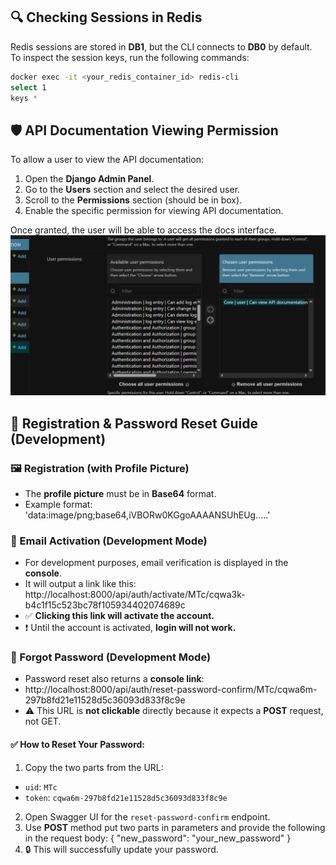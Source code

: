 ## 🔍 Checking Sessions in Redis

Redis sessions are stored in **DB1**, but the CLI connects to **DB0** by default.  
To inspect the session keys, run the following commands:

```bash
docker exec -it <your_redis_container_id> redis-cli
select 1
keys *
```

## 🛡️ API Documentation Viewing Permission

To allow a user to view the API documentation:

1. Open the **Django Admin Panel**.
2. Go to the **Users** section and select the desired user.
3. Scroll to the **Permissions** section (should be in box).
4. Enable the specific permission for viewing API documentation.

Once granted, the user will be able to access the docs interface.
![img.png](img.png)

## 🔐 Registration & Password Reset Guide (Development)

### 🖼️ Registration (with Profile Picture)
- The **profile picture** must be in **Base64** format.
- Example format: 'data:image/png;base64,iVBORw0KGgoAAAANSUhEUg.....'


### 📧 Email Activation (Development Mode)
- For development purposes, email verification is displayed in the **console**.
- It will output a link like this: http://localhost:8000/api/auth/activate/MTc/cqwa3k-b4c1f15c523bc78f105934402074689c 
- ✅ **Clicking this link will activate the account.**
- ❗ Until the account is activated, **login will not work.**


### 🔑 Forgot Password (Development Mode)
- Password reset also returns a **console link**: 
- http://localhost:8000/api/auth/reset-password-confirm/MTc/cqwa6m-297b8fd21e11528d5c36093d833f8c9e
- ⚠️ This URL is **not clickable** directly because it expects a **POST** request, not GET.


#### ✅ How to Reset Your Password:

1. Copy the two parts from the URL:
 - `uid`: `MTc`
 - `token`: `cqwa6m-297b8fd21e11528d5c36093d833f8c9e`
2. Open Swagger UI for the `reset-password-confirm` endpoint.
3. Use **POST** method put two parts in parameters and provide the following in the request body:
 {
   "new_password": "your_new_password"
 }
4. 🔒 This will successfully update your password.





